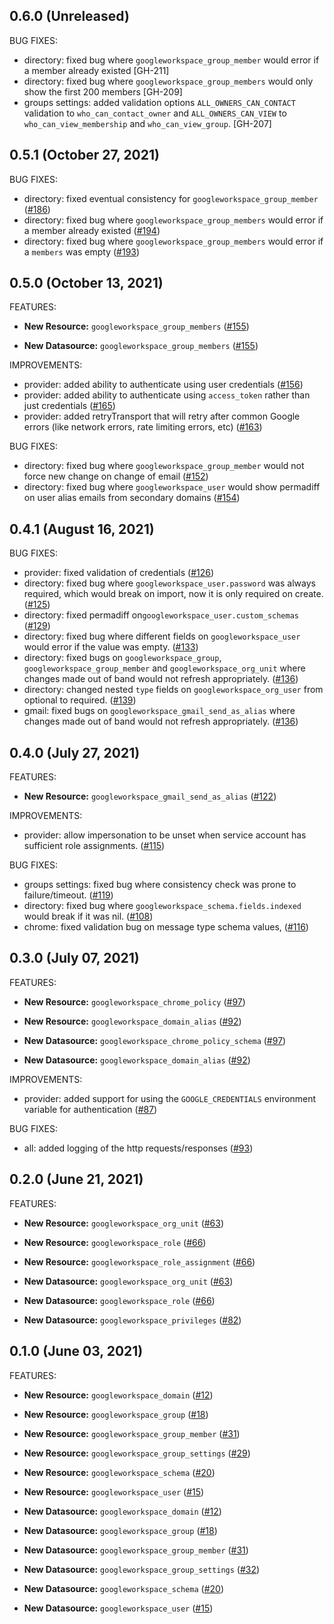 ## 0.6.0 (Unreleased)

BUG FIXES:

* directory: fixed bug where `googleworkspace_group_member` would error if a member already existed [GH-211]
* directory: fixed bug where `googleworkspace_group_members` would only show the first 200 members [GH-209]
* groups settings: added validation options `ALL_OWNERS_CAN_CONTACT` validation to `who_can_contact_owner` and `ALL_OWNERS_CAN_VIEW` to `who_can_view_membership` and `who_can_view_group`. [GH-207]

## 0.5.1 (October 27, 2021)

BUG FIXES:

* directory: fixed eventual consistency for `googleworkspace_group_member` ([#186](https://github.com/hashicorp/terraform-provider-googleworkspace/issues/186))
* directory: fixed bug where `googleworkspace_group_members` would error if a member already existed ([#194](https://github.com/hashicorp/terraform-provider-googleworkspace/issues/194))
* directory: fixed bug where `googleworkspace_group_members` would error if a `members` was empty ([#193](https://github.com/hashicorp/terraform-provider-googleworkspace/issues/193))

## 0.5.0 (October 13, 2021)

FEATURES:

* **New Resource:**   `googleworkspace_group_members` ([#155](https://github.com/hashicorp/terraform-provider-googleworkspace/issues/155))

* **New Datasource:** `googleworkspace_group_members` ([#155](https://github.com/hashicorp/terraform-provider-googleworkspace/issues/155))

IMPROVEMENTS:

* provider: added ability to authenticate using user credentials ([#156](https://github.com/hashicorp/terraform-provider-googleworkspace/issues/156))
* provider: added ability to authenticate using `access_token` rather than just credentials ([#165](https://github.com/hashicorp/terraform-provider-googleworkspace/issues/165))
* provider: added retryTransport that will retry after common Google errors (like network errors, rate limiting errors, etc) ([#163](https://github.com/hashicorp/terraform-provider-googleworkspace/issues/163))

BUG FIXES:

* directory: fixed bug where `googleworkspace_group_member` would not force new change on change of email ([#152](https://github.com/hashicorp/terraform-provider-googleworkspace/issues/152))
* directory: fixed bug where `googleworkspace_user` would show permadiff on user alias emails from secondary domains ([#154](https://github.com/hashicorp/terraform-provider-googleworkspace/issues/154))

## 0.4.1 (August 16, 2021)

BUG FIXES:

* provider: fixed validation of credentials ([#126](https://github.com/hashicorp/terraform-provider-googleworkspace/issues/126))
* directory: fixed bug where `googleworkspace_user.password` was always required, which would break on import, now it is only required on create. ([#125](https://github.com/hashicorp/terraform-provider-googleworkspace/issues/125))
* directory: fixed permadiff on`googleworkspace_user.custom_schemas` ([#129](https://github.com/hashicorp/terraform-provider-googleworkspace/issues/129))
* directory: fixed bug where different fields on `googleworkspace_user` would error if the value was empty. ([#133](https://github.com/hashicorp/terraform-provider-googleworkspace/issues/133))
* directory: fixed bugs on `googleworkspace_group`, `googleworkspace_group_member` and `googleworkspace_org_unit` where changes made out of band would not refresh appropriately. ([#136](https://github.com/hashicorp/terraform-provider-googleworkspace/issues/136))
* directory: changed nested `type` fields on `googleworkspace_org_user` from optional to required. ([#139](https://github.com/hashicorp/terraform-provider-googleworkspace/issues/139))
* gmail: fixed bugs on `googleworkspace_gmail_send_as_alias` where changes made out of band would not refresh appropriately. ([#136](https://github.com/hashicorp/terraform-provider-googleworkspace/issues/136))

## 0.4.0 (July 27, 2021)

FEATURES:

* **New Resource:** `googleworkspace_gmail_send_as_alias` ([#122](https://github.com/hashicorp/terraform-provider-googleworkspace/issues/122))

IMPROVEMENTS:

* provider: allow impersonation to be unset when service account has sufficient role assignments. ([#115](https://github.com/hashicorp/terraform-provider-googleworkspace/issues/115))

BUG FIXES:

* groups settings: fixed bug where consistency check was prone to failure/timeout. ([#119](https://github.com/hashicorp/terraform-provider-googleworkspace/issues/119))
* directory: fixed bug where `googleworkspace_schema.fields.indexed` would break if it was nil. ([#108](https://github.com/hashicorp/terraform-provider-googleworkspace/issues/108))
* chrome: fixed validation bug on message type schema values, ([#116](https://github.com/hashicorp/terraform-provider-googleworkspace/issues/116))

## 0.3.0 (July 07, 2021)

FEATURES:

* **New Resource:** `googleworkspace_chrome_policy` ([#97](https://github.com/hashicorp/terraform-provider-googleworkspace/issues/97))
* **New Resource:** `googleworkspace_domain_alias` ([#92](https://github.com/hashicorp/terraform-provider-googleworkspace/issues/92))

* **New Datasource:**   `googleworkspace_chrome_policy_schema` ([#97](https://github.com/hashicorp/terraform-provider-googleworkspace/issues/97))
* **New Datasource:**   `googleworkspace_domain_alias` ([#92](https://github.com/hashicorp/terraform-provider-googleworkspace/issues/92))

IMPROVEMENTS:

* provider: added support for using the `GOOGLE_CREDENTIALS` environment variable for authentication ([#87](https://github.com/hashicorp/terraform-provider-googleworkspace/issues/87))

BUG FIXES:

* all: added logging of the http requests/responses ([#93](https://github.com/hashicorp/terraform-provider-googleworkspace/issues/93))

## 0.2.0 (June 21, 2021)

FEATURES:

* **New Resource:** `googleworkspace_org_unit` ([#63](https://github.com/hashicorp/terraform-provider-googleworkspace/issues/63))
* **New Resource:** `googleworkspace_role` ([#66](https://github.com/hashicorp/terraform-provider-googleworkspace/issues/66))
* **New Resource:** `googleworkspace_role_assignment` ([#66](https://github.com/hashicorp/terraform-provider-googleworkspace/issues/66))

* **New Datasource:**   `googleworkspace_org_unit` ([#63](https://github.com/hashicorp/terraform-provider-googleworkspace/issues/63))
* **New Datasource:**   `googleworkspace_role` ([#66](https://github.com/hashicorp/terraform-provider-googleworkspace/issues/66))
* **New Datasource:**   `googleworkspace_privileges` ([#82](https://github.com/hashicorp/terraform-provider-googleworkspace/issues/82))

## 0.1.0 (June 03, 2021)

FEATURES:

* **New Resource:** `googleworkspace_domain` ([#12](https://github.com/hashicorp/terraform-provider-googleworkspace/issues/12))
* **New Resource:** `googleworkspace_group` ([#18](https://github.com/hashicorp/terraform-provider-googleworkspace/issues/18))
* **New Resource:** `googleworkspace_group_member` ([#31](https://github.com/hashicorp/terraform-provider-googleworkspace/issues/31))
* **New Resource:** `googleworkspace_group_settings` ([#29](https://github.com/hashicorp/terraform-provider-googleworkspace/issues/29))
* **New Resource:** `googleworkspace_schema` ([#20](https://github.com/hashicorp/terraform-provider-googleworkspace/issues/20))
* **New Resource:** `googleworkspace_user` ([#15](https://github.com/hashicorp/terraform-provider-googleworkspace/issues/15))

* **New Datasource:**   `googleworkspace_domain` ([#12](https://github.com/hashicorp/terraform-provider-googleworkspace/issues/12))
* **New Datasource:**   `googleworkspace_group` ([#18](https://github.com/hashicorp/terraform-provider-googleworkspace/issues/18))
* **New Datasource:**   `googleworkspace_group_member` ([#31](https://github.com/hashicorp/terraform-provider-googleworkspace/issues/31))
* **New Datasource:**   `googleworkspace_group_settings` ([#32](https://github.com/hashicorp/terraform-provider-googleworkspace/issues/32))
* **New Datasource:**   `googleworkspace_schema` ([#20](https://github.com/hashicorp/terraform-provider-googleworkspace/issues/20))
* **New Datasource:**   `googleworkspace_user` ([#15](https://github.com/hashicorp/terraform-provider-googleworkspace/issues/15))
